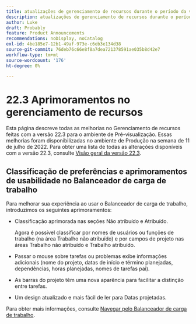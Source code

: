 ```yaml
---
title: atualizações de gerenciamento de recursos durante o período da versão 22.3
description: atualizações de gerenciamento de recursos durante o período da versão 22.3
author: Luke
draft: Probably
feature: Product Announcements
recommendations: noDisplay, noCatalog
exl-id: 4be185e7-12b1-49af-973e-c6eb3e134d38
source-git-commit: 76deb76c66e8f8a7dea721378591ae035b8d42e7
workflow-type: tm+mt
source-wordcount: '176'
ht-degree: 0%

---
```


# 22.3 Aprimoramentos no gerenciamento de recursos

Esta página descreve todas as melhorias no Gerenciamento de recursos feitas com a versão 22.3 para o ambiente de Pré-visualização. Essas melhorias foram disponibilizadas no ambiente de Produção na semana de 11 de julho de 2022. Para obter uma lista de todas as alterações disponíveis com a versão 22.3, consulte [Visão geral da versão 22.3](../../../product-announcements/product-releases/22.3-release-activity/22-3-release-overview.md).

## Classificação de preferências e aprimoramentos de usabilidade no Balanceador de carga de trabalho

Para melhorar sua experiência ao usar o Balanceador de carga de trabalho, introduzimos os seguintes aprimoramentos:

* Classificação aprimorada nas seções Não atribuído e Atribuído.

  Agora é possível classificar por nomes de usuários ou funções de trabalho (na área Trabalho não atribuído) e por campos de projeto nas áreas Trabalho não atribuído e Trabalho atribuído.

* Passar o mouse sobre tarefas ou problemas exibe informações adicionais (nome do projeto, datas de início e término planejadas, dependências, horas planejadas, nomes de tarefas pai).

* As barras do projeto têm uma nova aparência para facilitar a distinção entre tarefas.

* Um design atualizado e mais fácil de ler para Datas projetadas.


Para obter mais informações, consulte [Navegar pelo Balanceador de carga de trabalho](/help/quicksilver/resource-mgmt/workload-balancer/navigate-the-workload-balancer.md).

